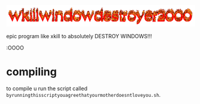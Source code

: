 <img src="COOLNESS.gif">

epic program like xkill to absolutely DESTROY WINDOWS!!!

:OOOO

# compiling
to compile u run the script called `byrunningthisscriptyouagreethatyourmotherdoesntloveyou.sh`.
